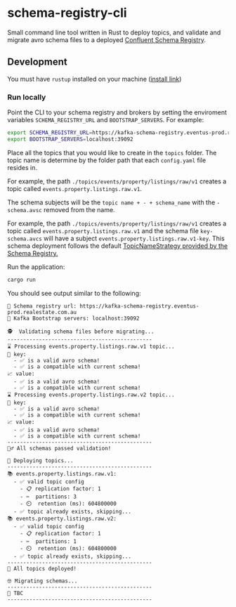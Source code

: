 # schema-registry-cli

Small command line tool written in Rust to deploy topics, and validate and migrate avro schema files to a deployed [Confluent Schema Registry](https://github.com/confluentinc/schema-registry).

## Development

You must have `rustup` installed on your machine ([install link](https://www.rust-lang.org/tools/install))

### Run locally

Point the CLI to your schema registry and brokers by setting the enviroment variables `SCHEMA_REGISTRY_URL` and `BOOTSTRAP_SERVERS`. For example:

```bash
export SCHEMA_REGISTRY_URL=https://kafka-schema-registry.eventus-prod.realestate.com.au
export BOOTSTRAP_SERVERS=localhost:39092
```

Place all the topics that you would like to create in the `topics` folder. The topic name is determine by the folder path that each `config.yaml` file resides in.

For example, the path `./topics/events/property/listings/raw/v1` creates a topic called `events.property.listings.raw.v1`.

The schema subjects will be the `topic name + - + schema_name` with the `-schema.avsc` removed from the name.

For example, the path `./topics/events/property/listings/raw/v1` creates a topic called `events.property.listings.raw.v1` and the schema file `key-schema.avcs` will have a subject `events.property.listings.raw.v1-key`. This schema deployment follows the default [TopicNameStrategy provided by the Schema Registry.](https://docs.confluent.io/current/schema-registry/serdes-develop/index.html#overview)

Run the application:

```bash
cargo run
```

You should see output similar to the following:

```
🔧 Schema registry url: https://kafka-schema-registry.eventus-prod.realestate.com.au
🥾 Kafka Bootstrap servers: localhost:39092

🕵️  Validating schema files before migrating...
----------------------------------------------
⌛ Processing events.property.listings.raw.v1 topic...
🔑 key:
  - ✅ is a valid avro schema!
  - ✅ is a compatible with current schema!
📈 value:
  - ✅ is a valid avro schema!
  - ✅ is a compatible with current schema!
⌛ Processing events.property.listings.raw.v2 topic...
🔑 key:
  - ✅ is a valid avro schema!
  - ✅ is a compatible with current schema!
📈 value:
  - ✅ is a valid avro schema!
  - ✅ is a compatible with current schema!
----------------------------------------------
🙆‍♂️ All schemas passed validation!

🚀 Deploying topics...
----------------------------------------------
📚 events.property.listings.raw.v1:
  - ✅ valid topic config
    - 📋 replication factor: 1
    - ✂️  partitions: 3
    - ⏲️  retention (ms): 604800000
  - ✅ topic already exists, skipping...
📚 events.property.listings.raw.v2:
  - ✅ valid topic config
    - 📋 replication factor: 1
    - ✂️  partitions: 1
    - ⏲️  retention (ms): 604800000
  - ✅ topic already exists, skipping...
----------------------------------------------
🚢 All topics deployed!

🤓 Migrating schemas...
----------------------------------------------
🚧 TBC
----------------------------------------------
```
